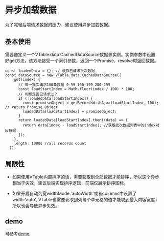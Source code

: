 # 异步加载数据
为了减轻后端请求数据的压力，建议使用异步加载数据。

## 基本使用
需要自定义一个VTable.data.CachedDataSource数据源实例。实例参数中设置好get方法，该方法接受一个索引参数，返回一个Promise，resolve时返回数据。
```
const loadedData = {}; // 缓存已请求批次数据
const dataSource = new VTable.data.CachedDataSource({
    get(index) {
      // 每一批次请求100条数据 0-99 100-199 200-299
      const loadStartIndex = Math.floor(index / 100) * 100;
      // 判断是否已请求过？
      if (!loadedData[loadStartIndex]) {
        const promiseObject = getRecordsWithAjax(loadStartIndex, 100); // return Promise Object
        loadedData[loadStartIndex] = promiseObject;
      }
      return loadedData[loadStartIndex].then((data) => {
        return data[index - loadStartIndex]; //获取批次数据列表中的index对应数据
      });
    },
    length: 10000 //all records count
  });
```
## 局限性
- 如果使用VTable内部排序的话，需要获取到全部数据才能排序，所以这个异步相当于失效，建议后端实现排序逻辑，前端仅展示排序图标。

- 如果开启自动列宽widthMode:'autoWidth'或者columns中设置了width:'auto', VTable也需要获取到列每个单元格的值才能取到最大内容宽度，所以也会导致异步失效。

## demo
可参考[demo](../../demo/performance/async-data)